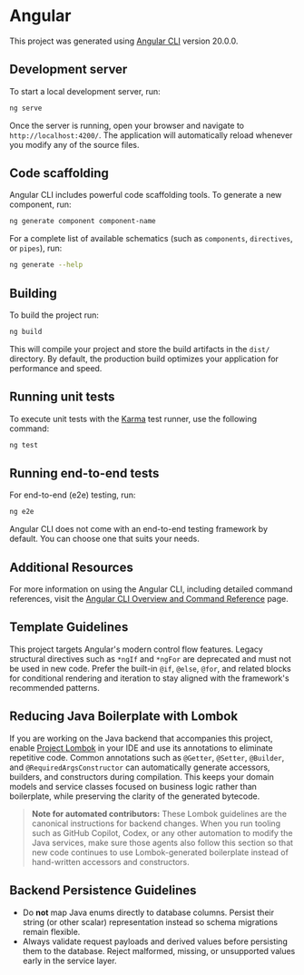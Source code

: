 # Angular

This project was generated using [Angular CLI](https://github.com/angular/angular-cli) version 20.0.0.

## Development server

To start a local development server, run:

```bash
ng serve
```

Once the server is running, open your browser and navigate to `http://localhost:4200/`. The application will automatically reload whenever you modify any of the source files.

## Code scaffolding

Angular CLI includes powerful code scaffolding tools. To generate a new component, run:

```bash
ng generate component component-name
```

For a complete list of available schematics (such as `components`, `directives`, or `pipes`), run:

```bash
ng generate --help
```

## Building

To build the project run:

```bash
ng build
```

This will compile your project and store the build artifacts in the `dist/` directory. By default, the production build optimizes your application for performance and speed.

## Running unit tests

To execute unit tests with the [Karma](https://karma-runner.github.io) test runner, use the following command:

```bash
ng test
```

## Running end-to-end tests

For end-to-end (e2e) testing, run:

```bash
ng e2e
```

Angular CLI does not come with an end-to-end testing framework by default. You can choose one that suits your needs.

## Additional Resources

For more information on using the Angular CLI, including detailed command references, visit the [Angular CLI Overview and Command Reference](https://angular.dev/tools/cli) page.

## Template Guidelines

This project targets Angular's modern control flow features. Legacy structural directives such as `*ngIf` and `*ngFor` are deprecated and must not be used in new code. Prefer the built-in `@if`, `@else`, `@for`, and related blocks for conditional rendering and iteration to stay aligned with the framework's recommended patterns.

## Reducing Java Boilerplate with Lombok

If you are working on the Java backend that accompanies this project, enable [Project Lombok](https://projectlombok.org/) in your IDE and use its annotations to eliminate repetitive code. Common annotations such as `@Getter`, `@Setter`, `@Builder`, and `@RequiredArgsConstructor` can automatically generate accessors, builders, and constructors during compilation. This keeps your domain models and service classes focused on business logic rather than boilerplate, while preserving the clarity of the generated bytecode.

> **Note for automated contributors:** These Lombok guidelines are the canonical instructions for backend changes. When you run tooling such as GitHub Copilot, Codex, or any other automation to modify the Java services, make sure those agents also follow this section so that new code continues to use Lombok-generated boilerplate instead of hand-written accessors and constructors.

## Backend Persistence Guidelines

- Do **not** map Java enums directly to database columns. Persist their string (or other scalar) representation instead so schema migrations remain flexible.
- Always validate request payloads and derived values before persisting them to the database. Reject malformed, missing, or unsupported values early in the service layer.

